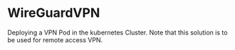 # WireGuardVPN
Deploying a VPN Pod in the kubernetes Cluster. Note that this solution is to be used for remote access VPN.
